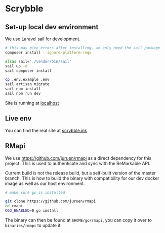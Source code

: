 # Scrybble

## Set-up local dev environment

We use Laravel sail for development.

```sh
# this may give errors after installing, we only need the sail package to install correctly
composer install --ignore-platform-reqs

alias sail="./vendor/bin/sail"
sail up -d
sail composer install

cp .env.example .env
sail artisan migrate
sail npm install
sail npm run dev
```

Site is running at [localhost](http://localhost)

## Live env

You can find the real site at [scrybble.ink](https://scrybble.ink)

## RMapi

We use https://github.com/juruen/rmapi as a direct dependency for this project. This is used to authenticate and sync
with the ReMarkable API.

Current build is not the release build, but a self-built version of the master branch. This is how to build the binary
with compatibility for our dev docker image as well as our host environment.

```sh
# make sure go is installed

git clone https://github.com/juruen/rmapi
cd rmapi
CGO_ENABLED=0 go install
```

The binary can then be found at `$HOME/go/rmapi`, you can copy it over to `binaries/rmapi` to update it.
